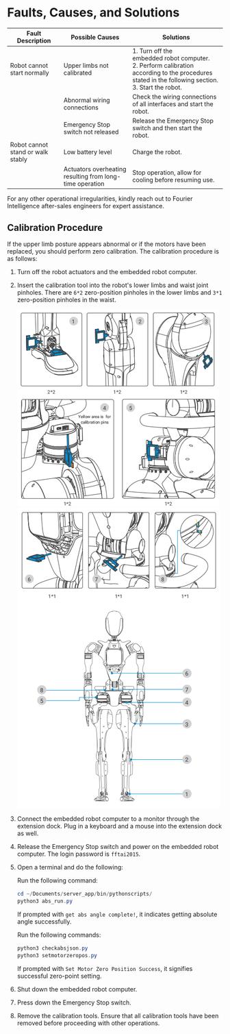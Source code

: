 # Faults, Causes, and Solutions

| Fault Description                 | Possible Causes                                          | Solutions                                                                                                                                                  |
| --------------------------------- | -------------------------------------------------------- | ---------------------------------------------------------------------------------------------------------------------------------------------------------- |
| Robot cannot start normally       | Upper limbs not calibrated                               | 1. Turn off the embedded robot computer.<br />2. Perform calibration according to the procedures stated in the following section.<br />3. Start the robot. |
|                                   | Abnormal wiring connections                              | Check the wiring connections of all interfaces and start the robot.                                                                                        |
|                                   | Emergency Stop switch not released                       | Release the Emergency Stop switch and then start the robot.                                                                                                |
| Robot cannot stand or walk stably | Low battery level                                        | Charge the robot.                                                                                                                                          |
|                                   | Actuators overheating resulting from long-time operation | Stop operation, allow for cooling before resuming use.                                                                                                     |

For any other operational irregularities, kindly reach out to Fourier Intelligence after-sales engineers for expert assistance.

## Calibration Procedure

If the upper limb posture appears abnormal or if the motors have been replaced, you should perform zero calibration. The calibration procedure is as follows:

1. Turn off the robot actuators and the embedded robot computer.
2. Insert the calibration tool into the robot's lower limbs and waist joint pinholes. There are `6*2` zero-position pinholes in the lower limbs and `3*1` zero-position pinholes in the waist.

   ![1703213432655](image/operation_instruction/1703213432655.png)![1703213495926](image/operation_instruction/1703213495926.png)
3. Connect the embedded robot computer to a monitor through the extension dock. Plug in a keyboard and a mouse into the extension dock as well.
4. Release the Emergency Stop switch and power on the embedded robot computer. The login password is `fftai2015`.

5. Open a terminal and do the following:

   Run the following command:

      ```powershell
      cd ~/Documents/server_app/bin/pythonscripts/
      python3 abs_run.py

      ```

      If prompted with `get abs angle complete!`, it indicates  getting absolute angle successfully.

   Run the following commands:

      ```powershell
      python3 checkabsjson.py
      python3 setmotorzeropos.py
      ```

      If prompted with `Set Motor Zero Position Success`, it signifies successful zero-point setting.
5. Shut down the embedded robot computer.
6. Press down the Emergency Stop switch.
7. Remove the calibration tools. Ensure that all calibration tools have been removed before proceeding with other operations.
